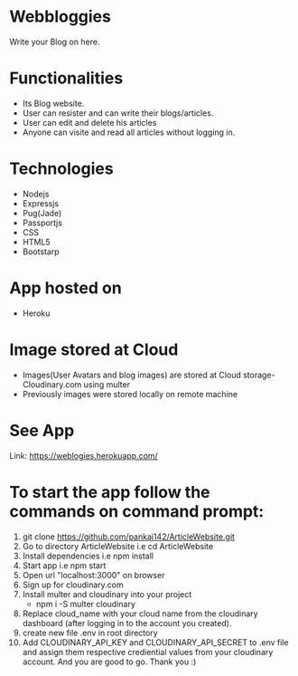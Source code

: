 # Webbloggies

Write your Blog on here.

# Functionalities

- Its Blog website.
- User can resister and can write their blogs/articles.
- User can edit and delete his articles
- Anyone can visite and read all articles without logging in.

# Technologies

- Nodejs
- Expressjs
- Pug(Jade)
- Passportjs
- CSS
- HTML5
- Bootstarp

# App hosted on

- Heroku

# Image stored at Cloud

- Images(User Avatars and blog images) are stored at Cloud storage- Cloudinary.com using multer
- Previously images were stored locally on remote machine

# See App

Link: https://weblogies.herokuapp.com/

# To start the app follow the commands on command prompt:

1. git clone https://github.com/pankaj142/ArticleWebsite.git
2. Go to directory ArticleWebsite i.e cd ArticleWebsite
3. Install dependencies i.e npm install
4. Start app i.e npm start
5. Open url "localhost:3000" on browser
6. Sign up for cloudinary.com
7. Install multer and cloudinary into your project
   - npm i -S multer cloudinary
8. Replace cloud_name with your cloud name from the cloudinary dashboard (after logging in to the account you created).
9. create new file .env in root directory
10. Add CLOUDINARY_API_KEY and CLOUDINARY_API_SECRET to .env file and assign them respective crediential values from your cloudinary account. And you are good to go.
    Thank you :)
